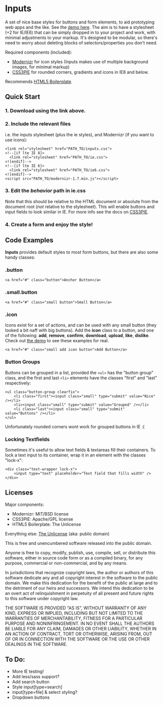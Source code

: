Inputs
======
A set of nice base styles for buttons and form elements, to aid prototyping web apps and the like. See the [demo here](http://pigment.github.com/inputs/). The aim is to have a stylesheet (+2 for IE/IE6) that can be simply dropped in to your project and work, with minimal adjustments to your markup. It's designed to be modular, so there's need to worry about deleting blocks of selectors/properties you don't need.

Required components (included):

* [Modernizr](http://www.modernizr.com/) for icon styles (Inputs makes use of multiple background images, for minimal markup)
* [CSS3PIE](http://css3pie.com/) for rounded corners, gradients and icons in IE8 and below.

Recommends [HTML5 Boilerplate](http://html5boilerplate.com/).

Quick Start
-----------
### 1. Download using the link above.

### 2. Include the relevant files

i.e. the inputs stylesheet (plus the ie styles), and Modernizr (if you want to use icons):

    <link rel="stylesheet" href="PATH_TO/inputs.css">  
    <!--[if lte IE 8]>  
      <link rel="stylesheet" href="PATH_TO/ie.css">  
    <![endif]-->  
    <!--[if lte IE 6]>  
      <link rel="stylesheet" href="PATH_TO/ie6.css">  
    <![endif]-->
    <script src="PATH_TO/modernizr-1.7.min.js"></script>

### 3. Edit the _behavior_ path in ie.css

Note that this should be relative to the HTML document or absolute from the document root (_not_ relative to the stylesheet). This will enable buttons and input fields to look similar in IE. For more info see the docs on [CSS3PIE](http://css3pie.com/documentation/known-issues/#relative-paths).

### 4. Create a form and enjoy the style!

Code Examples
--------

**Inputs** provides default styles to most form buttons, but there are also some handy classes:

### .button 

    <a href="#" class="button">Anchor Button</a>

### .small.button 

    <a href="#" class="small button">Small Button</a>

### .icon

Icons exist for a set of actions, and can be used with any small button (they looked a bit naff with big buttons). Add the **icon** class to a button, and one of the following: **add**, **remove**, **confirm**, **download**, **upload**, **like**, **dislike**. Check out [the demo](http://pigment.github.com/inputs/) to see these examples for real.

    <a href="#" class="small add icon button">Add Button</a>


### Button Groups
Buttons can be grouped in a list, provided the `<ul>` has the "button group" class, and the first and last `<li>` elements have the classes "first" and "last" respectively:

    <ul class="button-group clearfix">  
        <li class="first"><input class="small" type="submit" value="Nice" /></li>  
        <li><input class="small" type="submit" value="Grouped" /></li>  
        <li class="last"><input class="small" type="submit" value="Buttons" /></li>  
    </ul>

Unfortunately rounded corners wont work for grouped buttons in IE :(

### Locking Textfields

Sometimes it's useful to allow text fields & textareas fill their containers. To lock a text input to its container, wrap it in an element with the classes "lock-x":

    <div class="text-wrapper lock-x">
        <input type="text" placeholder="Text field that fills width" />
    </div>

Licenses
--------
Major components:

* Modernizr: MIT/BSD license
* CSS3PIE: Apache/GPL license
* HTML5 Boilerplate: The Unlicense

Everything else: [The Unlicense](http://unlicense.org/) (aka: public domain)

This is free and unencumbered software released into the public domain.

Anyone is free to copy, modify, publish, use, compile, sell, or
distribute this software, either in source code form or as a compiled
binary, for any purpose, commercial or non-commercial, and by any
means.

In jurisdictions that recognize copyright laws, the author or authors
of this software dedicate any and all copyright interest in the
software to the public domain. We make this dedication for the benefit
of the public at large and to the detriment of our heirs and
successors. We intend this dedication to be an overt act of
relinquishment in perpetuity of all present and future rights to this
software under copyright law.

THE SOFTWARE IS PROVIDED "AS IS", WITHOUT WARRANTY OF ANY KIND,
EXPRESS OR IMPLIED, INCLUDING BUT NOT LIMITED TO THE WARRANTIES OF
MERCHANTABILITY, FITNESS FOR A PARTICULAR PURPOSE AND NONINFRINGEMENT.
IN NO EVENT SHALL THE AUTHORS BE LIABLE FOR ANY CLAIM, DAMAGES OR
OTHER LIABILITY, WHETHER IN AN ACTION OF CONTRACT, TORT OR OTHERWISE,
ARISING FROM, OUT OF OR IN CONNECTION WITH THE SOFTWARE OR THE USE OR
OTHER DEALINGS IN THE SOFTWARE.

To Do:
------
* More IE testing!
* Add less/sass support?
* Add search button
* Style input[type=search]
* input[type=file] & select styling?
* Dropdown buttons